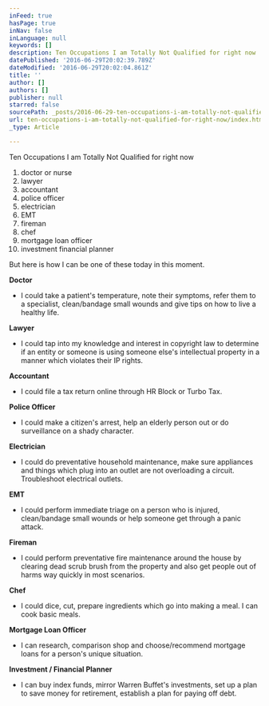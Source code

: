 ```yaml
---
inFeed: true
hasPage: true
inNav: false
inLanguage: null
keywords: []
description: Ten Occupations I am Totally Not Qualified for right now
datePublished: '2016-06-29T20:02:39.789Z'
dateModified: '2016-06-29T20:02:04.861Z'
title: ''
author: []
authors: []
publisher: null
starred: false
sourcePath: _posts/2016-06-29-ten-occupations-i-am-totally-not-qualified-for-right-now.md
url: ten-occupations-i-am-totally-not-qualified-for-right-now/index.html
_type: Article

---
```

Ten Occupations I am Totally Not Qualified for right now

1. doctor or nurse
2. lawyer
3. accountant
4. police officer
5. electrician
6. EMT
7. fireman
8. chef
9. mortgage loan officer
10. investment financial planner

But here is how I can be one of these today in this moment. 

**Doctor**

- I could take a patient's temperature, note their symptoms, refer them to a specialist, clean/bandage small wounds and give tips on how to live a healthy life. 

**Lawyer**

- I could tap into my knowledge and interest in copyright law to determine if an entity or someone is using someone else's intellectual property in a manner which violates their IP rights. 

**Accountant**

- I could file a tax return online through HR Block or Turbo Tax. 

**Police Officer**

- I could make a citizen's arrest, help an elderly person out or do surveillance on a shady character. 

**Electrician**

- I could do preventative household maintenance, make sure appliances and things which plug into an outlet are not overloading a circuit. Troubleshoot electrical outlets. 

**EMT**

- I could perform immediate triage on a person who is injured, clean/bandage small wounds or help someone get through a panic attack. 

**Fireman**

- I could perform preventative fire maintenance around the house by clearing dead scrub brush from the property and also get people out of harms way quickly in most scenarios. 

**Chef**

- I could dice, cut, prepare ingredients which go into making a meal. I can cook basic meals. 

**Mortgage Loan Officer**

- I can research, comparison shop and choose/recommend mortgage loans for a person's unique situation. 

**Investment / Financial Planner**

- I can buy index funds, mirror Warren Buffet's investments, set up a plan to save money for retirement, establish a plan for paying off debt.